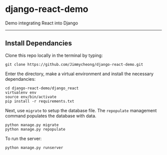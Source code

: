 # django-react-demo
Demo integrating React into Django

--- 
## Install Dependancies 

Clone this repo locally in the terminal by typing: 
```
git clone https://github.com/Jimmycheong/django-react-demo.git
```

Enter the directory, make a virtual environment and install the necessary dependancies:
```
cd django-react-demo/django_react
virtualenv env
source env/bin/activate
pip install -r requirements.txt
```

Next, use ```migrate``` to setup the database file. The ```repopulate``` management command populates the database with data.
```
python manage.py migrate
python manage.py repopulate
```

To run the server: 
```
python manage.py runserver
```
